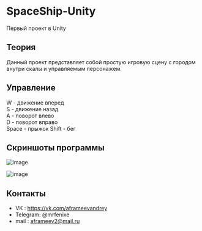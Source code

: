  # SpaceShip-Unity
Первый проект в Unity
## Теория
Данный проект представляет собой простую игровую сцену с городом внутри скалы и управляемым персонажем.
## Управление
W - движение вперед  
S - движение назад  
A - поворот влево  
D - поворот вправо  
Space - прыжок
Shift - бег
## Скриншоты программы
![image](https://sun9-33.userapi.com/impg/tmSd8iLE33eDhq2F50lprmwDWMFzA2FTb8yfYw/bg9J8dUMCGY.jpg?size=1280x720&quality=96&sign=eacdcaa8839326ab012a13907333dcb4&type=album)

![image](https://sun9-10.userapi.com/impg/A899h1Lh_z0ItSaK0kxsQP7ACLJPyadiseYrXA/GOsWiS78aGg.jpg?size=1280x720&quality=96&sign=9fc9c92cc3bca7f07613ad9e30dc5b2f&type=album)

## Контакты
- VK : https://vk.com/aframeevandrey
- Telegram: @mrfenixe
- mail : aframeev2@mail.ru
